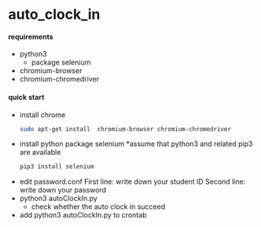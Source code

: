 # auto_clock_in
#### requirements
  * python3
    * package selenium
  * chromium-browser
  * chromium-chromedriver
#### quick start
  * install chrome
    ``` bash
    sudo apt-get install  chromium-browser chromium-chromedriver
    ```
  * install python package selenium
    *assume that python3 and related pip3 are available
    ``` bash
    pip3 install selenium
    ```
  * edit password.conf
    First line: write down your student ID
    Second line: write down your password
  * python3 autoClockIn.py
    * check whether the auto clock in succeed
  * add python3 autoClockIn.py to crontab
